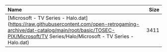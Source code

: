 |Name|Size|
|:---|---:|
|[Microsoft - TV Series - Halo.dat](https://raw.githubusercontent.com/open-retrogaming-archive/dat-catalog/main/root/basic/TOSEC-PIX/Microsoft/TV Series/Halo/Microsoft - TV Series - Halo.dat)|3411|
